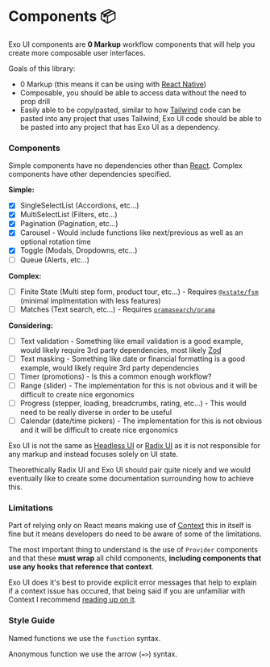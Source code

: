 # Components 📦

Exo UI components are **0 Markup** workflow components that will help you create more composable user interfaces.

Goals of this library:
- 0 Markup (this means it can be using with [React Native](https://reactnative.dev/))
- Composable, you should be able to access data without the need to prop drill
- Easily able to be copy/pasted, similar to how [Tailwind](https://tailwindcss.com/) code can be pasted into any project that uses Tailwind, Exo UI code should be able to be pasted into any project that has Exo UI as a dependency.

### Components

Simple components have no dependencies other than [React](https://react.dev/). Complex components have other dependencies specified.

**Simple:**

- [x] SingleSelectList (Accordions, etc...)
- [x] MultiSelectList (Filters, etc...)
- [x] Pagination (Pagination, etc...)
- [x] Carousel - Would include functions like next/previous as well as an optional rotation time
- [x] Toggle (Modals, Dropdowns, etc...)
- [ ] Queue (Alerts, etc...)

**Complex:**

- [ ] Finite State (Multi step form, product tour, etc...) - Requires [`@xstate/fsm`](https://xstate.js.org/docs/packages/xstate-fsm/) (minimal implmentation with less features)
- [ ] Matches (Text search, etc...) - Requires [`oramasearch/orama`](https://docs.oramasearch.com/)

**Considering:**

- [ ] Text validation - Something like email validation is a good example, would likely require 3rd party dependencies, most likely [Zod](https://zod.dev/)
- [ ] Text masking - Something like date or financial formatting is a good example, would likely require 3rd party dependencies
- [ ] Timer (promotions) - Is this a common enough workflow?
- [ ] Range (slider) - The implementation for this is not obvious and it will be difficult to create nice ergonomics
- [ ] Progress (stepper, loading, breadcrumbs, rating, etc...) - This would need to be really diverse in order to be useful
- [ ] Calendar (date/time pickers) - The implementation for this is not obvious and it will be difficult to create nice ergonomics

Exo UI is not the same as [Headless UI](https://headlessui.com/) or [Radix UI](https://www.radix-ui.com/) as it is not responsible for any markup and instead focuses solely on UI state.

Theorethically Radix UI and Exo UI should pair quite nicely and we would eventually like to create some documentation surrounding how to achieve this.

### Limitations

Part of relying only on React means making use of [Context](https://react.dev/learn/passing-data-deeply-with-context) this in itself is fine but it means developers do need to be aware of some of the limitations.

The most important thing to understand is the use of `Provider` components and that these **must wrap** all child components, **including components that use any hooks that reference that context**.

Exo UI does it's best to provide explicit error messages that help to explain if a context issue has occured, that being said if you are unfamiliar with Context I recommend [reading up on it](https://react.dev/learn/passing-data-deeply-with-context).

### Style Guide

Named functions we use the `function` syntax.

Anonymous function we use the arrow (`=>`) syntax.
